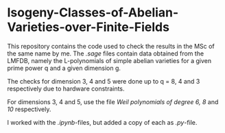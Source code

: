 # Isogeny-Classes-of-Abelian-Varieties-over-Finite-Fields

This repository contains the code used to check the results in the MSc of the same name by me.
The *.sage* files contain data obtained from the LMFDB, namely the L-polynomials of simple abelian varieties for a given prime power q and a given dimension g.

The checks for dimension 3, 4 and 5 were done up to q = 8, 4 and 3 respectively due to hardware constraints.

For dimensions 3, 4 and 5, use the file *Weil polynomials of degree 6, 8* and *10* respectively.

I worked with the *.ipynb*-files, but added a copy of each as *.py*-file.
